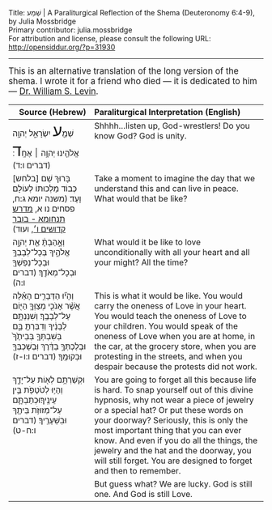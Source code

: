 <html>
<head></head>
<body>
Title: שְׁמַע | A Paraliturgical Reflection of the Shema (Deuteronomy 6:4-9), by Julia Mossbridge<br />
Primary contributor: julia.mossbridge<br />
For attribution and license, please consult the following URL: <a href="http://opensiddur.org/?p=31930">http://opensiddur.org/?p=31930</a>
<p />
<hr />

<div class="english" style="font-size: 1.2em;">
This is an alternative translation of the long version of the shema. I wrote it for a friend who died — it is dedicated to him — <a href="https://www.legacy.com/obituaries/name/william-levin-obituary?pid=782316">Dr. William S. Levin</a>. 
</div>

<table style="margin-left: auto;margin-right: auto;" class="draggable">
<thead><tr><th id="x" style="text-align: right;">Source (Hebrew)</th><th style="text-align: left;">Paraliturgical Interpretation (English)</th></tr></thead>
<tbody>
<tr><td style="vertical-align:top;">
<div class="liturgy"><span lang="he">
שְׁמַ֖<span style="font-size: xx-large;">ע</span> יִשְׂרָאֵ֑ל 
יְהוָ֥ה אֱלֹהֵ֖ינוּ 
יְהוָ֥ה ׀ אֶחָֽ<span style="font-size: xx-large;">ד</span>׃ <span class="citation">(דברים ו:ד)</span> 
</span></div></td>
 
<td style="vertical-align:top;">
<div class="english">
Shhhh…listen up, God-wrestlers!
Do you know God?
God is unity.
</div></td></tr>


<tr><td style="vertical-align:top;">
<div class="liturgy"><span lang="he">
<span class="instruction">[בלחש]</span> בָּרוּךְ שֵׁם כְּבוֹד מַלְכוּתוֹ לְעוֹלָם וָעֶד׃ <span class="citation">(משנה יומא ג:ח, פסחים נו א, <a href="https://www.sefaria.org/Midrash_Tanchuma_Buber%2C_Kedoshim.6?vhe=Midrash_Tanhuma_haKadum_veHaYashan,_S._Buber,_1885&lang=bi">מדרש תנחומא - בובר קדושים ו׳</a>, ועוד)</span> 
</span></div></td>
 
<td style="vertical-align:top;">
<div class="english">
Take a moment to imagine the day that we understand this and can live in peace. 
What would that be like?
</div></td></tr>


<tr><td style="vertical-align:top;">
<div class="liturgy"><span lang="he">
וְאָ֣הַבְתָּ֔ אֵ֖ת יְהוָ֣ה אֱלֹהֶ֑יךָ בְּכָל־לְבָבְךָ֥ וּבְכָל־נַפְשְׁךָ֖ וּבְכָל־מְאֹדֶֽךָ׃ <span class="citation">(דברים ו:ה)</span> 
</span></div></td>
 
<td style="vertical-align:top;">
<div class="english">
What would it be like to love unconditionally 
with all your heart and all your might? 
All the time?
</div></td></tr>


<tr><td style="vertical-align:top;">
<div class="liturgy"><span lang="he">
וְהָי֞וּ הַדְּבָרִ֣ים הָאֵ֗לֶּה 
אֲשֶׁ֨ר אָנֹכִ֧י מְצַוְּךָ֛ הַיּ֖וֹם עַל־לְבָבֶֽךָ׃
וְשִׁנַּנְתָּ֣ם לְבָנֶ֔יךָ 
וְדִבַּרְתָּ֖ בָּ֑ם בְּשִׁבְתְּךָ֤ בְּבֵיתֶ֙ךָ֙ וּבְלֶכְתְּךָ֣ בַדֶּ֔רֶךְ וּֽבְשָׁכְבְּךָ֖ וּבְקוּמֶֽךָ׃ <span class="citation">(דברים ו:ו-ז)</span> 
</span></div></td>
 
<td style="vertical-align:top;">
<div class="english">
This is what it would be like.
You would carry the oneness of Love in your heart.
You would teach the oneness of Love to your children.
You would speak of the oneness of Love when you are at home,
 in the car, at the grocery store, 
when you are protesting in the streets, 
and when you despair because the protests did not work.
</div></td></tr>


<tr><td style="vertical-align:top;">
<div class="liturgy"><span lang="he">
וּקְשַׁרְתָּ֥ם לְא֖וֹת עַל־יָדֶ֑ךָ וְהָי֥וּ לְטֹטָפֹ֖ת בֵּ֥ין עֵינֶֽיךָ׃וּכְתַבְתָּ֛ם עַל־מְזוּזֹ֥ת בֵּיתֶ֖ךָ וּבִשְׁעָרֶֽיךָ׃ <span class="citation">(דברים ו:ח-ט)</span> 
</span></div></td>
 
<td style="vertical-align:top;">
<div class="english">
You are going to forget all this because life is hard. 
To snap yourself out of this divine hypnosis, 
why not wear a piece of jewelry or a special hat? 
Or put these words on your doorway? 
Seriously, this is only the most important thing that you can ever know. 
And even if you do all the things, 
the jewelry and the hat and the doorway, 
you will still forget. 
You are designed to forget and then to remember.
</div></td></tr>


<tr><td style="vertical-align:top;">
<div class="liturgy"><span lang="he">

</span></div></td>
 
<td style="vertical-align:top;">
<div class="english">
But guess what? We are lucky. 
God is still one. And God is still Love.
</div></td></tr>
</tbody></table>
</body>
</html>